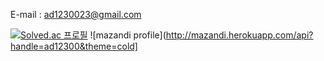 E-mail : ad1230023@gmail.com

[![Solved.ac 프로필](http://mazassumnida.wtf/api/v2/generate_badge?boj=ad12300)](https://solved.ac/ad12300)
![mazandi profile](http://mazandi.herokuapp.com/api?handle=ad12300&theme=cold]
